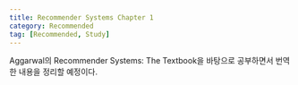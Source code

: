 ```yaml
---
title: Recommender Systems Chapter 1
category: Recommended
tag: [Recommended, Study]
---
```


Aggarwal의 Recommender Systems: The Textbook을 바탕으로 공부하면서 번역한 내용을 정리할 예정이다. 

